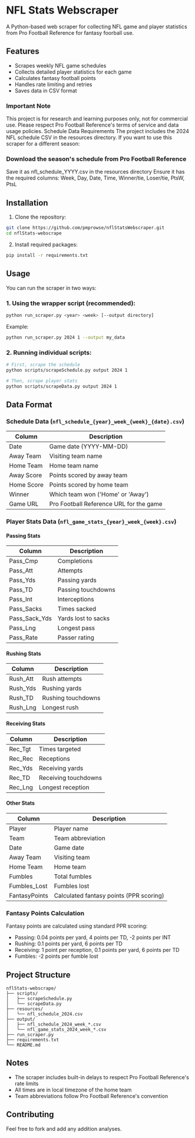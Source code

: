 # NFL Stats Webscraper

A Python-based web scraper for collecting NFL game and player statistics from Pro Football Reference for fantasy foorball use.

## Features

- Scrapes weekly NFL game schedules
- Collects detailed player statistics for each game
- Calculates fantasy football points
- Handles rate limiting and retries
- Saves data in CSV format

### Important Note
This project is for research and learning purposes only, not for commercial use. Please respect Pro Football Reference's terms of service and data usage policies.
Schedule Data Requirements
The project includes the 2024 NFL schedule CSV in the resources directory. If you want to use this scraper for a different season:

### Download the season's schedule from Pro Football Reference
Save it as nfl_schedule_YYYY.csv in the resources directory
Ensure it has the required columns: Week, Day, Date, Time, Winner/tie, Loser/tie, PtsW, PtsL

## Installation

1. Clone the repository:

```bash
git clone https://github.com/pmprowse/nflStatsWebscraper.git
cd nflStats-webscrape
```

2. Install required packages:

```bash
pip install -r requirements.txt
```

## Usage

You can run the scraper in two ways:

### 1. Using the wrapper script (recommended):

```bash
python run_scraper.py <year> <week> [--output directory]
```

Example:

```bash
python run_scraper.py 2024 1 --output my_data
```

### 2. Running individual scripts:

```bash
# First, scrape the schedule
python scripts/scrapeSchedule.py output 2024 1

# Then, scrape player stats
python scripts/scrapeData.py output 2024 1
```

## Data Format

### Schedule Data (`nfl_schedule_{year}_week_{week}_{date}.csv`)

| Column     | Description                             |
| ---------- | --------------------------------------- |
| Date       | Game date (YYYY-MM-DD)                  |
| Away Team  | Visiting team name                      |
| Home Team  | Home team name                          |
| Away Score | Points scored by away team              |
| Home Score | Points scored by home team              |
| Winner     | Which team won ('Home' or 'Away')       |
| Game URL   | Pro Football Reference URL for the game |

### Player Stats Data (`nfl_game_stats_{year}_week_{week}.csv`)

#### Passing Stats

| Column        | Description         |
| ------------- | ------------------- |
| Pass_Cmp      | Completions         |
| Pass_Att      | Attempts            |
| Pass_Yds      | Passing yards       |
| Pass_TD       | Passing touchdowns  |
| Pass_Int      | Interceptions       |
| Pass_Sacks    | Times sacked        |
| Pass_Sack_Yds | Yards lost to sacks |
| Pass_Lng      | Longest pass        |
| Pass_Rate     | Passer rating       |

#### Rushing Stats

| Column   | Description        |
| -------- | ------------------ |
| Rush_Att | Rush attempts      |
| Rush_Yds | Rushing yards      |
| Rush_TD  | Rushing touchdowns |
| Rush_Lng | Longest rush       |

#### Receiving Stats

| Column  | Description          |
| ------- | -------------------- |
| Rec_Tgt | Times targeted       |
| Rec_Rec | Receptions           |
| Rec_Yds | Receiving yards      |
| Rec_TD  | Receiving touchdowns |
| Rec_Lng | Longest reception    |

#### Other Stats

| Column        | Description                             |
| ------------- | --------------------------------------- |
| Player        | Player name                             |
| Team          | Team abbreviation                       |
| Date          | Game date                               |
| Away Team     | Visiting team                           |
| Home Team     | Home team                               |
| Fumbles       | Total fumbles                           |
| Fumbles_Lost  | Fumbles lost                            |
| FantasyPoints | Calculated fantasy points (PPR scoring) |

### Fantasy Points Calculation

Fantasy points are calculated using standard PPR scoring:

- Passing: 0.04 points per yard, 4 points per TD, -2 points per INT
- Rushing: 0.1 points per yard, 6 points per TD
- Receiving: 1 point per reception, 0.1 points per yard, 6 points per TD
- Fumbles: -2 points per fumble lost

## Project Structure

```
nflStats-webscrape/
├── scripts/
│   ├── scrapeSchedule.py
│   └── scrapeData.py
├── resources/
│   └── nfl_schedule_2024.csv
├── output/
│   ├── nfl_schedule_2024_week_*.csv
│   └── nfl_game_stats_2024_week_*.csv
├── run_scraper.py
├── requirements.txt
└── README.md
```

## Notes

- The scraper includes built-in delays to respect Pro Football Reference's rate limits
- All times are in local timezone of the home team
- Team abbreviations follow Pro Football Reference's convention


## Contributing

Feel free to fork and add any addition analyses. 
